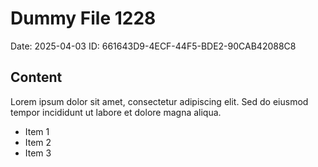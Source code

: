 # Dummy File 1228

Date: 2025-04-03
ID: 661643D9-4ECF-44F5-BDE2-90CAB42088C8

## Content

Lorem ipsum dolor sit amet, consectetur adipiscing elit.
Sed do eiusmod tempor incididunt ut labore et dolore magna aliqua.

* Item 1
* Item 2
* Item 3

